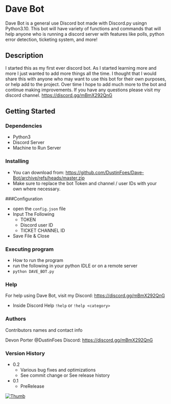 # Dave Bot
Dave Bot is a general use Discord bot made with Discord.py usingn Python3.10. This bot will have variety of functions and commands that will help anyone who is running a discord server with features like polls, python error detection, ticketing system, and more!
## Description
I started this as my first ever discord bot. As I started learning more and more I just wanted to add more things all the time. I thought that I would share this with anyone who may want to use this bot for their own purposes, or help add to the project. Over time I hope to add much more to the bot and continue making improvements. If you have any questions please visit my discord channel. https://discord.gg/mBmX292QnG

## Getting Started
### Dependencies
- Python3
- Discord Server
- Machine to Run Server
### Installing
- You can download from: https://github.com/DustinFoes/Dave-Bot/archive/refs/heads/master.zip
- Make sure to replace the bot Token and channel / user IDs with your own where necessary.

###Configuration
- open the  `config.json` file
- Input The Following 
    - TOKEN
    - Discord user ID
    - TICKET CHANNEL ID
- Save File & Close

### Executing program
- How to run the program
- run the following in your python IDLE or on a remote server
- `python DAVE_BOT.py`

### Help
For help using Dave Bot, visit my Discord: https://discord.gg/mBmX292QnG
- Inside Discord Help
`!help`
or
`!help <category>`
### Authors
Contributors names and contact info

Devon Porter @DustinFoes
Discord: https://discord.gg/mBmX292QnG

### Version History
- 0.2
  - Various bug fixes and optimizations
  - See commit change or See release history
- 0.1
  - PreRelease

[![Thumb](https://user-images.githubusercontent.com/105510092/172236970-03583d1e-21ee-457f-ad2f-caf867e60a29.PNG)](https://youtu.be/b0G2FfZy-Y4)
